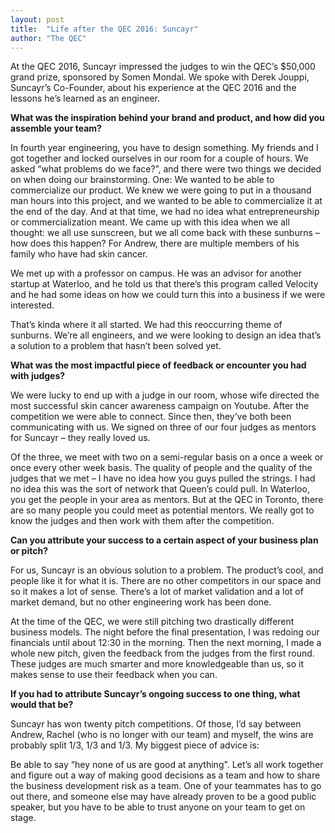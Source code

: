 ```yaml
---
layout: post
title:  "Life after the QEC 2016: Suncayr"
author: "The QEC"
---
```


At the QEC 2016, Suncayr impressed the judges to win the QEC’s $50,000 grand prize, sponsored by Somen Mondal. We spoke with Derek Jouppi, Suncayr’s Co-Founder, about his experience at the QEC 2016 and the lessons he’s learned as an engineer.

**What was the inspiration behind your brand and product, and how did you assemble your team?**

In fourth year engineering, you have to design something. My friends and I got together and locked ourselves in our room for a couple of hours. We asked “what problems do we face?”, and there were two things we decided on when doing our brainstorming. One: We wanted to be able to commercialize our product. We knew we were going to put in a thousand man hours into this project, and we wanted to be able to commercialize it at the end of the day. And at that time, we had no idea what entrepreneurship or commercialization meant. We came up with this idea when we all thought: we all use sunscreen, but we all come back with these sunburns – how does this happen? For Andrew, there are multiple members of his family who have had skin cancer.

We met up with a professor on campus. He was an advisor for another startup at Waterloo, and he told us that there’s this program called Velocity and he had some ideas on how we could turn this into a business if we were interested.

That’s kinda where it all started. We had this reoccurring theme of sunburns. We’re all engineers, and we were looking to design an idea that’s a solution to a problem that hasn’t been solved yet.

**What was the most impactful piece of feedback or encounter you had with judges?**

We were lucky to end up with a judge in our room, whose wife directed the most successful skin cancer awareness campaign on Youtube. After the competition we were able to connect. Since then, they’ve both been communicating with us. We signed on three of our four judges as mentors for Suncayr – they really loved us.

Of the three, we meet with two on a semi-regular basis on a once a week or once every other week basis. The quality of people and the quality of the judges that we met – I have no idea how you guys pulled the strings. I had no idea this was the sort of network that Queen’s could pull. In Waterloo, you get the people in your area as mentors. But at the QEC in Toronto, there are so many people you could meet as potential mentors. We really got to know the judges and then work with them after the competition.

**Can you attribute your success to a certain aspect of your business plan or pitch?**

For us, Suncayr is an obvious solution to a problem. The product’s cool, and people like it for what it is. There are no other competitors in our space and so it makes a lot of sense. There’s a lot of market validation and a lot of market demand, but no other engineering work has been done.

At the time of the QEC, we were still pitching two drastically different business models. The night before the final presentation, I was redoing our financials until about 12:30 in the morning. Then the next morning, I made a whole new pitch, given the feedback from the judges from the first round. These judges are much smarter and more knowledgeable than us, so it makes sense to use their feedback when you can.

**If you had to attribute Suncayr’s ongoing success to one thing, what would that be?**

Suncayr has won twenty pitch competitions. Of those, I’d say between Andrew, Rachel (who is no longer with our team) and myself, the wins are probably split 1/3, 1/3 and 1/3. My biggest piece of advice is:

Be able to say “hey none of us are good at anything". Let’s all work together and figure out a way of making good decisions as a team and how to share the business development risk as a team. One of your teammates has to go out there, and someone else may have already proven to be a good public speaker, but you have to be able to trust anyone on your team to get on stage. 
